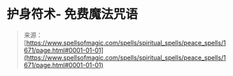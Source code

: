 <!--yml

分类：未分类

日期：2024-06-12 18:34:50

-->

# 护身符术- 免费魔法咒语

> 来源：[https://www.spellsofmagic.com/spells/spiritual_spells/peace_spells/1671/page.html#0001-01-01](https://www.spellsofmagic.com/spells/spiritual_spells/peace_spells/1671/page.html#0001-01-01)
